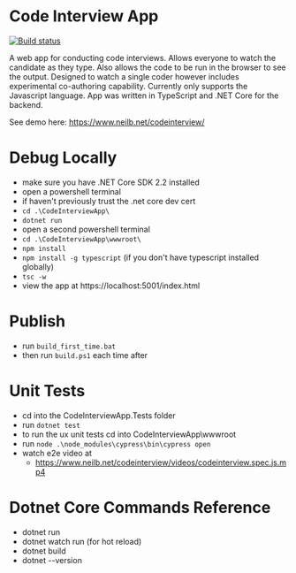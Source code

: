 # Code Interview App

[![Build status](https://neilb.visualstudio.com/Git%20Neil/_apis/build/status/Code-Interview-Site-Tests%20CI)](https://neilb.visualstudio.com/Git%20Neil/_build/latest?definitionId=12)

A web app for conducting code interviews. Allows everyone to watch the candidate as they type. Also allows the code to be run in the browser to see the output. Designed to watch a single coder however includes experimental co-authoring capability. Currently only supports the Javascript language. App was written in TypeScript and .NET Core for the backend.

See demo here: https://www.neilb.net/codeinterview/

# Debug Locally

- make sure you have .NET Core SDK 2.2 installed
- open a powershell terminal
- if haven't previously trust the .net core dev cert
- `cd .\CodeInterviewApp\`
- `dotnet run`
- open a second powershell terminal
- `cd .\CodeInterviewApp\wwwroot\`
- `npm install`
- `npm install -g typescript` (if you don't have typescript installed globally)
- `tsc -w`
- view the app at https://localhost:5001/index.html
 
# Publish

- run `build_first_time.bat`
- then run `build.ps1` each time after

# Unit Tests
- cd into the CodeInterviewApp.Tests folder
- run `dotnet test`
- to run the ux unit tests cd into CodeInterviewApp\wwwroot
- run `node .\node_modules\cypress\bin\cypress open`
- watch e2e video at
  - https://www.neilb.net/codeinterview/videos/codeinterview.spec.js.mp4

# Dotnet Core Commands Reference

- dotnet run
- dotnet watch run (for hot reload)
- dotnet build
- dotnet --version
